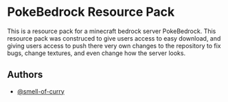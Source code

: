 # PokeBedrock Resource Pack

This is a resource pack for a minecraft bedrock server PokeBedrock.
This resource pack was construced to give users access to easy download, and giving users access to push there very own changes to the repository to fix bugs, change textures, and even change how the server looks.

## Authors

- [@smell-of-curry](https://www.github.com/smell-of-curry)
